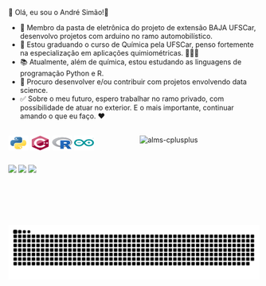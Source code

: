    👋 Olá, eu sou o André Simão!👋
- 🌱 Membro da pasta de eletrônica do projeto de extensão BAJA UFSCar, desenvolvo projetos com arduino no ramo automobilístico. 
- 🧪 Estou graduando o curso de Química pela UFSCar, penso fortemente na especialização em aplicações quimiométricas. 👨🏽‍🔬
- 📚 Atualmente, além de química, estou estudando as linguagens de programação Python e R.
- 🔎 Procuro desenvolver e/ou contribuir com projetos envolvendo data science.
- ✅ Sobre o meu futuro, espero trabalhar no ramo privado, com possibilidade de atuar no exterior. E o mais importante, continuar amando o que eu faço. ❤️

<div style="display: inline_block"><br>
  <img align="center" alt="alms-Python" height="30" width="40" src="https://raw.githubusercontent.com/devicons/devicon/master/icons/python/python-original.svg">
  <img align="center" alt="alms-cplusplus" height="30" width="40" src="https://raw.githubusercontent.com/devicons/devicon/master/icons/cplusplus/cplusplus-original.svg">
  <img align="center" alt="alms-cplusplus" height="30" width="40" src="https://raw.githubusercontent.com/devicons/devicon/master/icons/r/r-original.svg">
  <img align="center" alt="alms-cplusplus" height="30" width="40" src="https://raw.githubusercontent.com/devicons/devicon/master/icons/arduino/arduino-original.svg">
  <img align="right" alt="alms-cplusplus" height="180" width="240" src="https://media.giphy.com/media/iNQ2cIve8rUqI/giphy.gif">
  
##
  
<div>
   <a href="https://instagram.com/de_lmss" target="_blank"><img src="https://img.shields.io/badge/-Instagram-%23E4405F?style=for-the-badge&logo=instagram&logoColor=white" target="_blank"></a>
   <a href = "alms.simao@gmail.com"><img src="https://img.shields.io/badge/-Gmail-%23333?style=for-the-badge&logo=gmail&logoColor=white" target="_blank"></a>
   <a href="https://www.linkedin.com/in/almssimao/" target="_blank"><img src="https://img.shields.io/badge/-LinkedIn-%230077B5?style=for-the-badge&logo=linkedin&logoColor=white" target="_blank"></a> 
  
##
 
![Snake animation](https://github.com/AndreSimao-alms/AndreSimao-alms/blob/output/github-contribution-grid-snake.svg)
 
</div>

